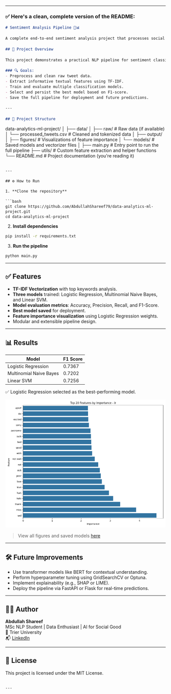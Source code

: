 
---

### ✅ Here's a clean, complete version of the README:

```markdown
# Sentiment Analysis Pipeline 🧠📊

A complete end-to-end sentiment analysis project that processes social media text data, extracts features, trains multiple machine learning models, evaluates their performance, and deploys the best-performing model in a production-ready pipeline.

## 🚀 Project Overview

This project demonstrates a practical NLP pipeline for sentiment classification using a Twitter dataset. It covers the entire machine learning workflow from preprocessing to model deployment and includes visualizations and saved artifacts for reproducibility.

### 🔍 Goals:
- Preprocess and clean raw tweet data.
- Extract informative textual features using TF-IDF.
- Train and evaluate multiple classification models.
- Select and persist the best model based on F1-score.
- Save the full pipeline for deployment and future predictions.

---

## 📁 Project Structure

```
data-analytics-ml-project/
│
├── data/
│   ├── raw/                      # Raw data (if available)
│   └── processed_tweets.csv      # Cleaned and tokenized data
│
├── output/
│   ├── figures/                  # Visualizations of feature importance
│   └── models/                   # Saved models and vectorizer files
│
├── main.py                       # Entry point to run the full pipeline
├── utils/                        # Custom feature extraction and helper functions
└── README.md                     # Project documentation (you're reading it)
```

---

## ⚙️ How to Run

1. **Clone the repository**

```bash
git clone https://github.com/AbdullahShareef79/data-analytics-ml-project.git
cd data-analytics-ml-project
```

2. **Install dependencies**

```bash
pip install -r requirements.txt
```

3. **Run the pipeline**

```bash
python main.py
```

---

## ✅ Features

- **TF-IDF Vectorization** with top keywords analysis.
- **Three models** trained: Logistic Regression, Multinomial Naive Bayes, and Linear SVM.
- **Model evaluation metrics**: Accuracy, Precision, Recall, and F1-Score.
- **Best model saved** for deployment.
- **Feature importance visualization** using Logistic Regression weights.
- Modular and extensible pipeline design.

---

## 📊 Results

| Model                  | F1 Score |
|------------------------|----------|
| Logistic Regression    | 0.7367   |
| Multinomial Naive Bayes| 0.7202   |
| Linear SVM             | 0.7256   |

✅ Logistic Regression selected as the best-performing model.

![Feature Importance](./output/figures/lr_feature_importance.png)

> View all figures and saved models [here](https://github.com/AbdullahShareef79/data-analytics-ml-project/tree/main/output)

---

## 🛠 Future Improvements

- Use transformer models like BERT for contextual understanding.
- Perform hyperparameter tuning using GridSearchCV or Optuna.
- Implement explainability (e.g., SHAP or LIME).
- Deploy the pipeline via FastAPI or Flask for real-time predictions.

---

## 👨‍💻 Author

**Abdullah Shareef**  
MSc NLP Student | Data Enthusiast | AI for Social Good  
📍 Trier University  
📬 [LinkedIn](https://www.linkedin.com/in/abdullah-shareef-nlp)

---

## 📜 License

This project is licensed under the MIT License.
```

---
